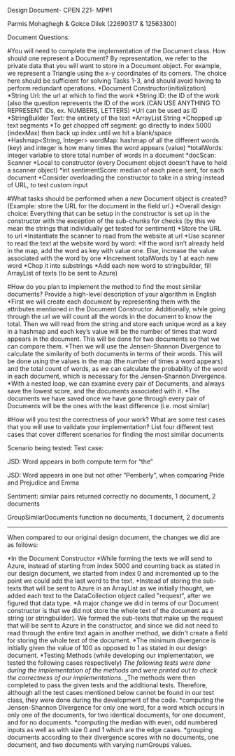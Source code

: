 Design Document- CPEN 221- MP#1

Parmis Mohaghegh & Gokce Dilek (22690317 & 12563300)

Document Questions:

#You will need to complete the implementation of the Document class. How should one represent a Document? By representation, we refer to the private data that you will want to store in a Document object. For example, we represent a Triangle using the x-y coordinates of its corners. The choice here should be sufficient for solving Tasks 1-3, and should avoid having to perform redundant operations.
*Document Constructor(initialization)
	*String Url: the url at which to find the work
	*String ID: the ID of the work (also the question represents the ID of the work (CAN USE ANYTHING TO REPRESENT IDs, ex. NUMBERS, LETTERS)
		*Url can be used as ID
	*StringBuilder Text: the entirety of the text
	*ArrayList String
		*Chopped up text segments
			*To get chopped off segment: go directly to index 5000 (indexMax) then back up index until we hit a blank/space
	*Hashmap<String, Integer> wordMap: hashmap of all the different words (key) and integer is how many times the word appears (value)
	*totalWords: integer variable to store total number of words in a document
	*docScan: Scanner
		*Local to constructor (every Document object doesn't have to hold a scanner object)
	*int sentimentScore: median of each piece sent, for each document
	*Consider overloading the constructor to take in a string instead of URL, to test custom input

#What tasks should be performed when a new Document object is created? (Example: store the URL for the document in the field url.)
*Overall design choice: Everything that can be setup in the constructor is set up in the constructor with the exception of the sub-chunks for checks (by this we mean the strings that individually get tested for sentiment)
	*Store the URL to url
	*Instantiate the scanner to read from the website at url
	*Use scanner to read the text at the website word by word:
		*If the word isn’t already held in the map, add the word as key with value one. Else, increase the value associated with the word by one
		*Increment totalWords by 1 at each new word
	*Chop it into substrings
		*Add each new word to stringbuilder, fill ArrayList of texts (to be sent to Azure)

#How do you plan to implement the method to find the most similar documents? Provide a high-level description of your algorithm in English
	*First we will create each document by representing them with the attributes mentioned in the Document Constructor. Additionally, while going through the url we will count all the words in the document to know the total. Then we will read from the string and store each unique word as a key in a hashmap and each key’s value will be the number of times that word appears in the document. This will be done for two documents so that we can compare them. 
	*Then we will use the Jensen-Shannon Divergence to calculate the similarity of both documents in terms of their words. This will be done using the values in the map (the number of times a word appears) and the total count of words, as we can calculate the probability of the word in each document, which is necessary for the Jensen-Shannon Divergence.
	*With a nested loop, we can examine every pair of Documents, and always save the lowest score, and the documents associated with it.
	*The documents we have saved once we have gone through every pair of Documents will be the ones with the least difference (i.e. most similar)

#How will you test the correctness of your work? What are some test cases that you will use to validate your implementation? List four different test cases that cover different scenarios for finding the most similar documents

Scenario being tested:						Test case:

JSD: Word appears in both 					compute term for “the”

JSD: Word appears in one but not other				“Pemberly”, when comparing Pride and Prejudice and Emma

Sentiment: similar pairs returned correctly			no documents, 1 document, 2 documents							

GroupSimilarDocuments function					no documents, 1 document, 2 documents

***************

When compared to our original design document, the changes we did are as follows:

*In the Document Constructor
	*While forming the texts we will send to Azure, instead of starting from index 5000 and counting back as stated in our design document, we started from index 0 and incremented up to the point we could add the last word to the text.
	*Instead of storing the sub-texts that will be sent to Azure in an ArrayList as we initially thought, we added each text to the DataCollection object called "request", after we figured that data type.
	*A major change we did in terms of our Document constructor is that we did not store the whole text of the document as a string (or stringbuilder). We formed the sub-texts that make up the request that will be sent to Azure in the constructor, and since we did not need to read through the entire text again in another method, we didn't create a field for storing the whole text of the document.
*The minimum divergence is initially given the value of 100 as opposed to 1 as stated in our design document.
*Testing Methods (while developing our implementation, we tested the following cases respectively)
	_The following tests were done during the implementation of the methods and were printed out to check the correctness of our implementations._
	_The methods were then completed to pass the given tests and the additional tests. Therefore, although all the test cases mentioned below cannot be found in our test class, they were done during the development of the code.
	*computing the Jensen-Shannon Divergence for only one word, for a word which occurs in only one of the documents, for two identical documents, for one document, and for no documents. 
	*computing the median with even, odd numbered inputs as well as with size 0 and 1 which are the edge cases. 
	*grouping documents according to their divergence scores with no documents, one document, and two documents with varying numGroups values.
